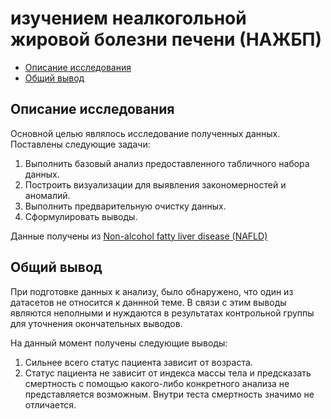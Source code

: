# изучением неалкогольной жировой болезни печени (НАЖБП)
  * [Описание исследования](#Описание-исследования)
  * [Общий вывод](#Общий-вывод)

## Описание исследования
Основной целью являлось исследование полученных данных. Поставлены следующие задачи:

1. Выполнить базовый анализ предоставленного табличного набора данных.
2. Построить визуализации для выявления закономерностей и аномалий.
3. Выполнить предварительную очистку данных.
4. Сформулировать выводы.

Данные получены из [Non-alcohol fatty liver disease (NAFLD)](https://www.kaggle.com/datasets/utkarshx27/non-alcohol-fatty-liver-disease/data)

## Общий вывод
При подготовке данных к анализу, было обнаружено, что один из датасетов не относится к даннной теме. В связи с этим выводы являются неполными и нуждаются в результатах контрольной группы для уточнения окончательных выводов.

На данный момент получены следующие выводы:
1. Сильнее всего статус пациента зависит от возраста. 
2. Статус пациента не зависит от индекса массы тела и предсказать смертность с помощью какого-либо конкретного анализа не представляется возможным. Внутри теста смертность значимо не отличается.

